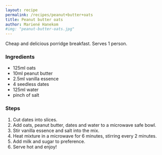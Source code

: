 ```yaml
---
layout: recipe
permalink: /recipes/peanut+butter+oats
title: Peanut butter oats
author: Mariené Hanekom
#img: "peanut-butter-oats.jpg"
---
```


Cheap and delicious porridge breakfast.
Serves 1 person.

### Ingredients

- 125ml oats
- 10ml peanut butter
- 2.5ml vanilla essence
- 4 seedless dates
- 125ml water
- pinch of salt

### Steps

1. Cut dates into slices.
2. Add oats, peanut butter, dates and water to a microwave safe bowl.
3. Stir vanilla essence and salt into the mix.
4. Heat mixture in a microwave for 6 minutes, stirring every 2 minutes.
5. Add milk and sugar to preference.
6. Serve hot and enjoy!
